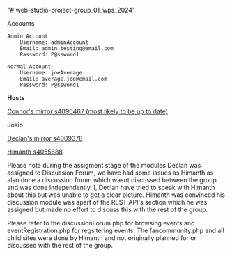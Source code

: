 "# web-studio-project-group_01_wps_2024"

Accounts

    Admin Account
        Username: adminAccount
        Email: admin.testing@email.com
        Password: P@ssword1

    Normal Account-
        Username: joeAverage
        Email: average.joe@email.com
        Password: P@ssword1

**Hosts**

[Connor's mirror s4096467 (most likely to be up to date)](https://saturn.csit.rmit.edu.au/~s4096467/web-studio-project-group_01_wps_2024/siteRoot/)

Josip

[Declan's mirror s4009378](https://titan.csit.rmit.edu.au/~s4009378/web-studio-project-group_01_wps_2024/siteRoot/)

[Himanth s4055688](https://titan.csit.rmit.edu.au/~s4055688/web-studio-project-group_01_wps_2024/siteRoot/fancommunity.php)

Please note during the assigment stage of the modules Declan was assigned to Discussion Forum, we have had some issues as Himanth as also done a discussion forum which wasnt discussed between the group and was done independently. I, Declan have tried to speak with Himanth about this but was unable to get a clear picture. Himanth was convinced his discussion module was apart of the REST API's section which he was assigned but made no effort to discuss this with the rest of the group.

Please refer to the discussionForum.php for browsing events and eventRegistration.php for regsitering events. 
The fancommunity.php and all child sites were done by Himanth and not originally planned for or discussed with the rest of the group.